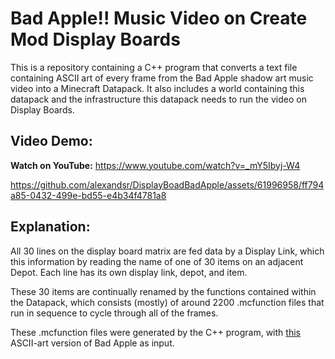 # Bad Apple!! Music Video on Create Mod Display Boards

This is a repository containing a C++ program that converts a text file containing ASCII art of every frame from the Bad Apple shadow art music video into a Minecraft Datapack. It also includes a world containing this datapack and the infrastructure this datapack needs to run the video on Display Boards.

## Video Demo: 

**Watch on YouTube:**
https://www.youtube.com/watch?v=_mY5Ibyj-W4

https://github.com/alexandsr/DisplayBoadBadApple/assets/61996958/ff794a85-0432-499e-bd55-e4b34f4781a8

## Explanation:
All 30 lines on the display board matrix are fed data by a Display Link, which this information by reading the name of one of 30 items on an adjacent Depot. Each line has its own display link, depot, and item.

These 30 items are continually renamed by the functions contained within the Datapack, which consists (mostly) of around 2200 .mcfunction files that run in sequence to cycle through all of the frames.

These .mcfunction files were generated by the C++ program, with [this](https://github.com/Chion82/ASCII_bad_apple) ASCII-art version of Bad Apple as input.
